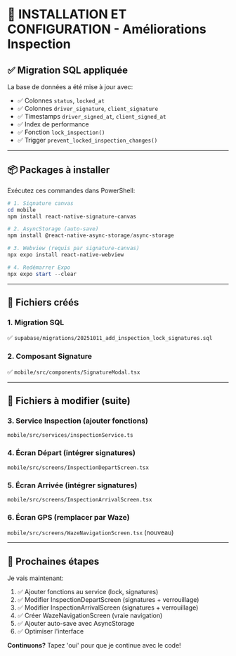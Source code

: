 # 🚀 INSTALLATION ET CONFIGURATION - Améliorations Inspection

## ✅ Migration SQL appliquée

La base de données a été mise à jour avec:
- ✅ Colonnes `status`, `locked_at`
- ✅ Colonnes `driver_signature`, `client_signature`
- ✅ Timestamps `driver_signed_at`, `client_signed_at`
- ✅ Index de performance
- ✅ Fonction `lock_inspection()`
- ✅ Trigger `prevent_locked_inspection_changes()`

---

## 📦 Packages à installer

Exécutez ces commandes dans PowerShell:

```powershell
# 1. Signature canvas
cd mobile
npm install react-native-signature-canvas

# 2. AsyncStorage (auto-save)
npm install @react-native-async-storage/async-storage

# 3. Webview (requis par signature-canvas)
npx expo install react-native-webview

# 4. Redémarrer Expo
npx expo start --clear
```

---

## 📁 Fichiers créés

### 1. Migration SQL
✅ `supabase/migrations/20251011_add_inspection_lock_signatures.sql`

### 2. Composant Signature
✅ `mobile/src/components/SignatureModal.tsx`

---

## 📝 Fichiers à modifier (suite)

### 3. Service Inspection (ajouter fonctions)
`mobile/src/services/inspectionService.ts`

### 4. Écran Départ (intégrer signatures)
`mobile/src/screens/InspectionDepartScreen.tsx`

### 5. Écran Arrivée (intégrer signatures)
`mobile/src/screens/InspectionArrivalScreen.tsx`

### 6. Écran GPS (remplacer par Waze)
`mobile/src/screens/WazeNavigationScreen.tsx` (nouveau)

---

## 🎯 Prochaines étapes

Je vais maintenant:
1. ✅ Ajouter fonctions au service (lock, signatures)
2. ✅ Modifier InspectionDepartScreen (signatures + verrouillage)
3. ✅ Modifier InspectionArrivalScreen (signatures + verrouillage)
4. ✅ Créer WazeNavigationScreen (vraie navigation)
5. ✅ Ajouter auto-save avec AsyncStorage
6. ✅ Optimiser l'interface

**Continuons?** Tapez 'oui' pour que je continue avec le code!
